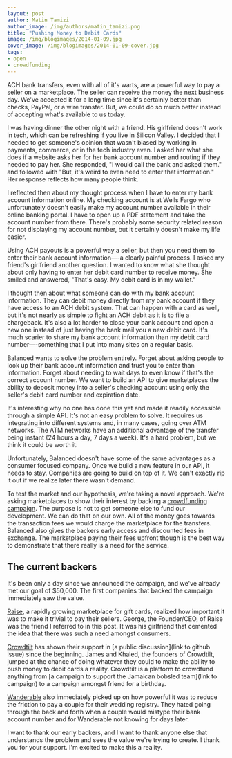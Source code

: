 ```yaml
---
layout: post
author: Matin Tamizi
author_image: /img/authors/matin_tamizi.png
title: "Pushing Money to Debit Cards"
image: /img/blogimages/2014-01-09.jpg
cover_image: /img/blogimages/2014-01-09-cover.jpg
tags:
- open
- crowdfunding
---
```


ACH bank transfers, even with all of it's warts, are a powerful way to pay a
seller on a
marketplace. The seller can receive the money the next business day. We've
accepted it for a long time since it's
certainly better than checks, PayPal, or a wire transfer. But, we could do
so much better instead of accepting what's available to us today.

I was having dinner the other night with a friend. His girlfriend doesn't
work in tech, which can be refreshing if you live in Silicon Valley. I decided
that I needed to get someone's opinion that wasn't biased by working in
payments, commerce, or in the tech industry even. I asked her what she does
if a website asks her for her bank account number and routing if they needed
to pay her. She responded, "I would call the bank and asked them." and followed
with "But, it's weird to even need to enter that information." Her response
reflects how many people think.

I reflected then about my thought process when I have to enter my bank account
information online. My checking account is at Wells Fargo who unfortunately
doesn't easily make my account number available in their online banking portal.
I have to open up a PDF statement and take the account number from there.
There's probably some security related reason for not displaying my account
number, but it certainly doesn't make my life easier.                       

Using ACH payouts is a powerful way a seller, but then you need them to enter
their bank account information—-a clearly painful process. I asked my friend's
girlfriend another question. I wanted to know what she thought about only
having to enter her debit card number to receive money. She smiled and answered,
"That's easy. My debit card is in my wallet."

I thought then about what someone can do with my bank account information.
They can debit money directly from my bank account if they have access to
an ACH debit system. That can happen with a card as well, but it's not nearly
as simple to fight an ACH debit as it is to file a chargeback. It's also
a lot harder to close your bank account and open a new one instead of just
having the bank mail you a new debit card. It's much scarier to share my
bank account information than my debit card number—-something that I put into
many sites on a regular basis.

Balanced wants to solve the problem entirely. Forget about asking people to
look up their bank account information and trust you to enter than information.
Forget about needing to wait days to even know if that's the correct account
number. We want to build an API to give marketplaces the ability to deposit
money into a seller's checking account using only the seller's debit card number
and expiration date.

It's interesting why no one has done this yet and made it readily accessible
through a simple API. It's not an easy problem to solve. It requires us
integrating into different systems and, in many cases, going over ATM networks.
The ATM networks have an additional advantage of the transfer being instant
(24 hours a day, 7 days a week). It's a hard problem, but we think it could be
worth it.

Unfortunately, Balanced doesn't have some of the same advantages as a consumer
focused company. Once we build a new feature in our API, it needs to stay.
Companies are going to build on top of it. We can't exactly rip it out if we
realize later there wasn't demand.

To test the market and our hypothesis, we're taking a novel approach. We're
asking marketplaces to show their interest by backing a
[crowdfunding campaign](https://balanced.crowdhoster.com/let-s-push-to-debit-cards). The
purpose is not to get someone else to fund our development. We can do that on
our own. All of the money goes towards the transaction fees we would charge
the marketplace for the transfers. Balanced also gives the backers early access
and discounted fees in exchange.
The marketplace paying their fees upfront
though is the best way to demonstrate that there really is a need for the
service.

## The current backers

It's been only a day since we announced the campaign, and we've already met
our goal of $50,000. The first companies that backed the campaign immediately
saw the value.

[Raise](raise.com), a rapidly growing marketplace for gift cards, realized how
important it was to make it trivial to pay their sellers. George, the
Founder/CEO, of Raise was the friend I referred to in this post. It was his
girlfriend that cemented the idea that there was such a need amongst consumers.

[Crowdtilt](crowdtilt.com) has shown their support in
[a public discussion](link to github issue) since the beginning. James and
Khaled, the founders of Crowdtilt, jumped at the chance of doing whatever they
could to make the ability to push money to debit cards a reality. Crowdtilt
is a platform to crowdfund anything from
[a campaign to support the Jamaican bobsled team](link to campaign) to
a campaign amongst friend for a birthday.

[Wanderable](wanderable.com) also immediately picked up on how powerful it
was to reduce the friction to pay a couple for their wedding registry.
They hated going through the back and forth when a couple would mistype
their bank account number and for Wanderable not knowing for days later.

I want to thank our early backers, and I want to thank anyone else that
understands the problem and sees the value we're trying to create. I thank
you for your support. I'm excited to make this a reality.